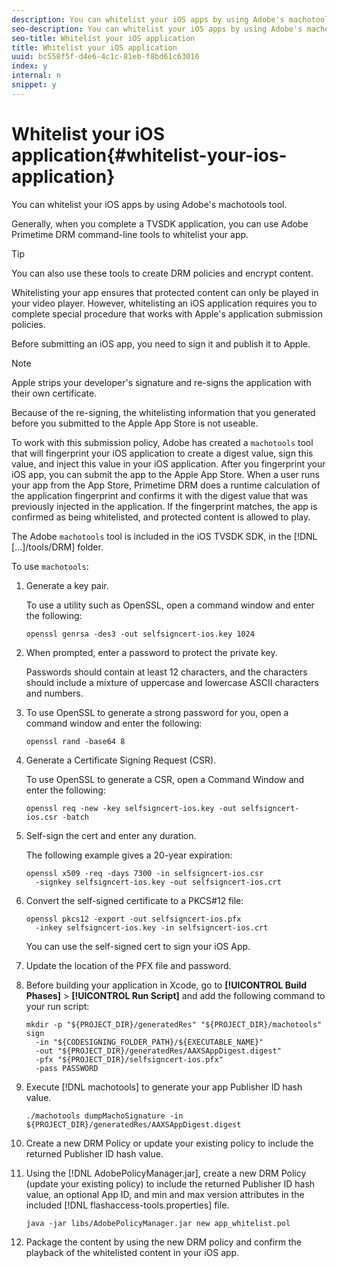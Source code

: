 ```yaml
---
description: You can whitelist your iOS apps by using Adobe's machotools tool.
seo-description: You can whitelist your iOS apps by using Adobe's machotools tool.
seo-title: Whitelist your iOS application
title: Whitelist your iOS application
uuid: bc558f5f-d4e6-4c1c-81eb-f8bd61c63016
index: y
internal: n
snippet: y
---
```


# Whitelist your iOS application{#whitelist-your-ios-application}

You can whitelist your iOS apps by using Adobe's machotools tool.

Generally, when you complete a TVSDK application, you can use Adobe Primetime DRM command-line tools to whitelist your app. 

>[!TIP]
>
>You can also use these tools to create DRM policies and encrypt content.

Whitelisting your app ensures that protected content can only be played in your video player. However, whitelisting an iOS application requires you to complete special procedure that works with Apple's application submission policies.

Before submitting an iOS app, you need to sign it and publish it to Apple. 

>[!NOTE]
>
>Apple strips your developer's signature and re-signs the application with their own certificate.

Because of the re-signing, the whitelisting information that you generated before you submitted to the Apple App Store is not useable.

To work with this submission policy, Adobe has created a `machotools` tool that will fingerprint your iOS application to create a digest value, sign this value, and inject this value in your iOS application. After you fingerprint your iOS app, you can submit the app to the Apple App Store. When a user runs your app from the App Store, Primetime DRM does a runtime calculation of the application fingerprint and confirms it with the digest value that was previously injected in the application. If the fingerprint matches, the app is confirmed as being whitelisted, and protected content is allowed to play.

The Adobe `machotools` tool is included in the iOS TVSDK SDK, in the [!DNL [...]/tools/DRM] folder.

To use `machotools`: 

1. Generate a key pair.

   To use a utility such as OpenSSL, open a command window and enter the following: 

   ```
   openssl genrsa -des3 -out selfsigncert-ios.key 1024
   ```

1. When prompted, enter a password to protect the private key.

   Passwords should contain at least 12 characters, and the characters should include a mixture of uppercase and lowercase ASCII characters and numbers.
1. To use OpenSSL to generate a strong password for you, open a command window and enter the following:

   ```
   openssl rand -base64 8
   ```

1. Generate a Certificate Signing Request (CSR).

   To use OpenSSL to generate a CSR, open a Command Window and enter the following: 

   ```
   openssl req -new -key selfsigncert-ios.key -out selfsigncert-ios.csr -batch
   ```

1. Self-sign the cert and enter any duration.

   The following example gives a 20-year expiration: 

   ```
   openssl x509 -req -days 7300 -in selfsigncert-ios.csr  
     -signkey selfsigncert-ios.key -out selfsigncert-ios.crt
   ```

1. Convert the self-signed certificate to a PKCS#12 file:

   ```
   openssl pkcs12 -export -out selfsigncert-ios.pfx  
     -inkey selfsigncert-ios.key -in selfsigncert-ios.crt
   ```

   You can use the self-signed cert to sign your iOS App. 

1. Update the location of the PFX file and password.
1. Before building your application in Xcode, go to  **[!UICONTROL Build Phases]** > **[!UICONTROL Run Script]** and add the following command to your run script:

   ```
   mkdir -p "${PROJECT_DIR}/generatedRes" "${PROJECT_DIR}/machotools" sign  
     -in "${CODESIGNING_FOLDER_PATH}/${EXECUTABLE_NAME}"  
     -out "${PROJECT_DIR}/generatedRes/AAXSAppDigest.digest"  
     -pfx "${PROJECT_DIR}/selfsigncert-ios.pfx"  
     -pass PASSWORD
   ```

1. Execute [!DNL machotools] to generate your app Publisher ID hash value.

   ```
   ./machotools dumpMachoSignature -in ${PROJECT_DIR}/generatedRes/AAXSAppDigest.digest
   ```

1. Create a new DRM Policy or update your existing policy to include the returned Publisher ID hash value.
1. Using the [!DNL AdobePolicyManager.jar], create a new DRM Policy (update your existing policy) to include the returned Publisher ID hash value, an optional App ID, and min and max version attributes in the included [!DNL flashaccess-tools.properties] file.

   ```
   java -jar libs/AdobePolicyManager.jar new app_whitelist.pol
   ```

1. Package the content by using the new DRM policy and confirm the playback of the whitelisted content in your iOS app.

